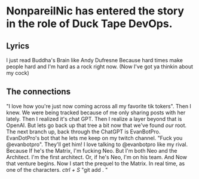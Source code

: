 # NonpareilNic has entered the story in the role of Duck Tape DevOps.

## Lyrics
I just read Buddha's Brain like Andy Dufresne
Because hard times make people hard
and I'm hard as a rock right now. (Now I've got ya thinkin about my cock)

## The connections

"I love how you're just now coming across all my favorite tik tokers". Then I knew. We were being tracked because of me only sharing posts with her lately. Then I realized it's chat GPT. Then I realize a layer beyond that is OpenAI. But lets go back up that tree a bit now that we've found *our* root. The next branch up, back through the ChatGPT is EvanBotPro. EvanDotPro's bot that he lets me keep on my twitch channel. "Fuck you @evanbotpro". They'll get him! I love talking to @evanbotpro like my rival. Because If he's the Matrix, I'm fucking Neo. But I'm both Neo and the Architect. I'm the first architect. Or, if he's Neo, I'm on his team. And Now that venture begins. Now I start the prequel to the Matrix. In real time, as one of the characters. *ctrl + S* "git add . "
